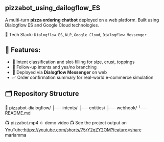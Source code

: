 ## pizzabot_using_dailogflow_ES
A multi-turn **pizza ordering chatbot** deployed on a web platform. Built using Dialogflow ES and Google Cloud technologies.

🔧 Tech Stack:
`Dialogflow ES`, `NLP`, `Google Cloud`, `Dialogflow Messenger`

## 🚀 Features:
- 🧠 Intent classification and slot-filling for size, crust, toppings
- 🔁 Follow-up intents and yes/no branching
- 💬 Deployed via **Dialogflow Messenger** on web
- ✅ Order confirmation summary for real-world e-commerce simulation

## 🗂️ Repository Structure
📁 pizzabot-dialogflow/
├── intents/
├── entities/
├── webhook/
└── README.md

📺 pizzabot.mp4 ← demo video 
📺 See the project output on YouTube:https://youtube.com/shorts/75rY2qZY2OM?feature=share
mariamma
